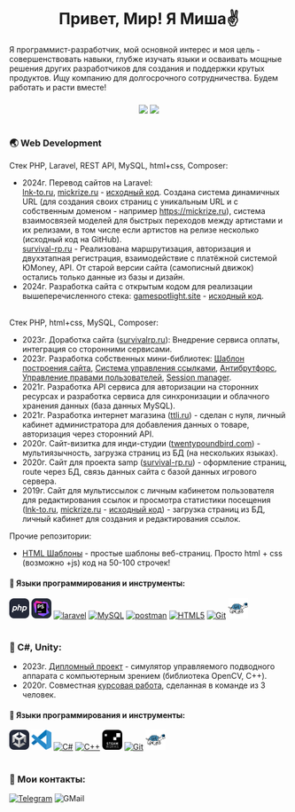 <h1 align="center"> Привет, Мир! Я Миша✌️ </h1>
Я программист-разработчик, мой основной интерес и моя цель - совершенствовать навыки, глубже изучать языки и осваивать мощные решения других разработчиков для создания и поддержки крутых продуктов. Ищу компанию для долгосрочного сотрудничества. Будем работать и расти вместе!

### 

<p align="center">
  <a href="https://t.me/id65536"><img src="https://img.shields.io/badge/Telegram-273254?style=for-the-badge&logo=Telegram"></a>
  <a href="mailto:encrypt@internet.ru"><img src="https://img.shields.io/badge/encrypt@internet.ru-273254?style=for-the-badge&logo=GMail"></a>
</p>
<h1> </h1>

### 🌏 Web Development
Cтек PHP, Laravel, REST API, MySQL, html+css, Composer:
- 2024г. Перевод сайтов на Laravel:
<br> [lnk-to.ru](https://lnk-to.ru), [mickrize.ru](https://mickrize.ru) - [исходный код](https://github.com/thekompreso/lnk-to.ru). Создана система динамичных URL (для создания своих страниц с уникальным URL и с собственным доменом - например https://mickrize.ru), система взаимосвязей моделей для быстрых переходов между артистами и их релизами, в том числе если артистов на релизе несколько (исходный код на GitHub).
<br> [survival-rp.ru](https://survivalrp.ru) - Реализована маршрутизация, авторизация и двухэтапная регистрация, взаимодействие с платёжной системой ЮMoney, API. От старой версии сайта (самописный движок) остались только данные из базы и дизайн.
- 2024г. Разработка сайта с открытым кодом для реализации вышеперечисленного стека: [gamespotlight.site](https://gamespotlight.site) - [исходный код](https://github.com/thekompreso/laravel-site).
<br></br>

Стек PHP, html+css, MySQL, Composer:
- 2023г. Доработка сайта ([survivalrp.ru](https://survivalrp.ru)): Внедрение сервиса оплаты, интеграция со сторонними сервисами.
- 2023г. Разработка собственных мини-библиотек: [Шаблон построения сайта](https://github.com/TheKompreso/blank-website-template), [Система управления ссылками](https://github.com/TheKompreso/url-database-engine), [Антибрутфорс](https://github.com/TheKompreso/brute-force-protection), [Управление правами пользователей](https://github.com/TheKompreso/simple-permission-engine), [Session manager](https://github.com/TheKompreso/session-manager).
- 2021г. Разработка API сервиса для авторизации на сторонних ресурсах и разработка сервиса для синхронизации и облачного хранения данных (база данных MySQL). 
- 2021г. Разработка интернет магазина ([ttli.ru](https://ttli.ru)) - сделан с нуля, личный кабинет администратора для добавления данных о товаре, авторизация через сторонний API.
- 2020г. Сайт-визитка для инди-студии ([twentypoundbird.com](https://twentypoundbird.com)) - мультиязычность, загрузка страниц из БД (на нескольких языках).
- 2020г. Сайт для проекта samp ([survival-rp.ru](https://survivalrp.ru)) - оформление страниц, route через БД, связь данных сайта с базой данных игрового сервера.
- 2019г. Сайт для мультиссылок с личным кабинетом пользователя для редактирования ссылок и просмотра статистики посещения ([lnk-to.ru](https://lnk-to.ru), [mickrize.ru](https://mickrize.ru) - [исходный код](https://github.com/thekompreso/old-lnk-to.ru)) - загрузка страниц из БД, личный кабинет для создания и редактирования ссылок.


Прочие репозитории:
- [HTML Шаблоны](https://github.com/TheKompreso/html-page-templates) - простые шаблоны веб-страниц. Просто html + css (возможно +js) код на 50-100 строчек!

#### 🌟 Языки программирования и инструменты:
 <a href="https://www.php.net/" target="_blank" rel="noreferrer"><img src="https://github.com/tandpfun/skill-icons/blob/main/icons/PHP-Dark.svg" width="36" height="36" alt="PHP" /></a>
  <a href="https://www.jetbrains.com/phpstorm/" target="_blank" rel="noreferrer"><img src="https://github.com/tandpfun/skill-icons/blob/main/icons/PhpStorm-Dark.svg" width="36" height="36" alt="PHPStorm" /></a>
<a href="https://laravel.com" target="_blank" rel="noreferrer"><img src="https://cdn.simpleicons.org/laravel" width="36" height="36" alt="laravel" /></a>
  <a href="https://www.mysql.com/" target="_blank" rel="noreferrer"><img src="https://raw.githubusercontent.com/danielcranney/readme-generator/main/public/icons/skills/mysql-colored.svg" width="36" height="36" alt="MySQL" /></a>
  <a href="https://postman.com" target="_blank" rel="noreferrer"> <img src="https://www.vectorlogo.zone/logos/getpostman/getpostman-icon.svg" alt="postman" width="36" height="36" /></a>
  <a href="https://developer.mozilla.org/en-US/docs/Glossary/HTML5" target="_blank" rel="noreferrer"><img src="https://raw.githubusercontent.com/danielcranney/readme-generator/main/public/icons/skills/html5-colored.svg" width="36" height="36" alt="HTML5" /></a>
 <a href="https://git-scm.com/" target="_blank" rel="noreferrer"><img src="https://raw.githubusercontent.com/danielcranney/readme-generator/main/public/icons/skills/git-colored.svg" width="36" height="36" alt="Git" /></a>
  <a href="https://tortoisegit.org" target="_blank" rel="noreferrer"> <img src="https://github.com/TheKompreso/TheKompreso/blob/master/source/brands/tortoisegit.svg" alt="tortoisegit" width="36" height="36" /></a>

<h1> </h1>

### 🔨 C#, Unity:
- 2023г. [Дипломный проект](https://github.com/TheKompreso/UUV-simulator-Graduation-Qualification-Work) - симулятор управляемого подводного аппарата с компьютерным зрением (библиотека OpenCV, C++).
- 2020г. Совместная [курсовая работа](https://github.com/twentypoundbird/SMTU_2_COURSE), сделанная в команде из 3 человек.
#### 🌟 Языки программирования и инструменты:
 <a href="https://unity.com/" target="_blank" rel="noreferrer"> <img src="https://github.com/tandpfun/skill-icons/blob/main/icons/Unity-Dark.svg" alt="unity" width="36" height="36" /></a>
  <a href="https://code.visualstudio.com/" target="_blank" rel="noreferrer"><img src="https://github.com/brand-icons/brands/blob/master/icons/color/visualstudiocode.svg" width="36" height="36" alt="VS Code" /></a>
  <a href="https://docs.microsoft.com/en-us/dotnet/csharp/" target="_blank" rel="noreferrer"><img src="https://raw.githubusercontent.com/danielcranney/readme-generator/main/public/icons/skills/csharp-colored.svg" width="36" height="36" alt="C#" /></a>
  <a href="https://docs.microsoft.com/en-us/cpp/?view=msvc-170" target="_blank" rel="noreferrer"><img src="https://raw.githubusercontent.com/danielcranney/readme-generator/main/public/icons/skills/cplusplus-colored.svg" width="36" height="36" alt="C++" /></a>
  <a href="https://partner.steamgames.com" target="_blank" rel="noreferrer"> <img src="https://github.com/TheKompreso/TheKompreso/blob/master/source/brands/logo-steamworks.svg" alt="steamworks" width="36" height="36" /></a>
 <a href="https://git-scm.com/" target="_blank" rel="noreferrer"><img src="https://raw.githubusercontent.com/danielcranney/readme-generator/main/public/icons/skills/git-colored.svg" width="36" height="36" alt="Git" /></a>
  <a href="https://tortoisegit.org" target="_blank" rel="noreferrer"> <img src="https://github.com/TheKompreso/TheKompreso/blob/master/source/brands/tortoisegit.svg" alt="tortoisegit" width="36" height="36" /></a>

<!---- <a href="https://www.docker.com/" target="_blank" rel="noreferrer"><img src="https://raw.githubusercontent.com/danielcranney/readme-generator/main/public/icons/skills/docker-colored.svg" width="36" height="36" alt="Docker" /></a> 
 <a href="https://www.postgresql.org/" target="_blank" rel="noreferrer"><img src="https://raw.githubusercontent.com/danielcranney/readme-generator/main/public/icons/skills/postgresql-colored.svg" width="36" height="36" alt="PostgreSQL" /></a>
 <a href="https://laravel.com" target="_blank" rel="noreferrer"><img src="https://cdn.simpleicons.org/laravel" width="36" height="36" alt="laravel" /></a>
 <a href="https://gitlab.com/" target="_blank" rel="noreferrer"> <img src="https://github.com/brand-icons/brands/blob/master/icons/color/gitlab.svg" alt="gitlab" width="36" height="36" /></a>
 <a href="https://www.linux.org/" target="_blank" rel="noreferrer"> <img src="https://github.com/brand-icons/brands/blob/master/icons/color/linux.svg" alt="linux" width="36" height="36" /></a>
  
### 🌟 Хочу освоить в будущем:
 <a href="https://www.blender.org/" target="_blank" rel="noreferrer"><img src="https://raw.githubusercontent.com/danielcranney/readme-generator/main/public/icons/skills/blender-colored.svg" width="36" height="36" alt="Blender" /></a> ---->

<h1> </h1>

### 👀 Мои контакты:
[![Telegram](https://img.shields.io/badge/Telegram-273254?style=for-the-badge&logo=Telegram)](https://t.me/id65536)
![GMail](https://img.shields.io/badge/encrypt@internet.ru-273254?style=for-the-badge&logo=GMail)
